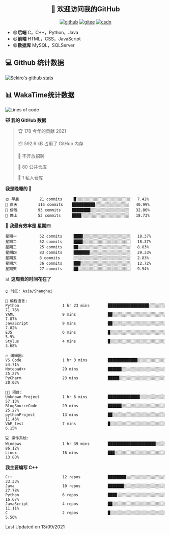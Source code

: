 <h2 align="center">👋 欢迎访问我的GitHub</h2>
<p align="center">
  <a href="https://666wxy666.github.io/"><img src="https://img.shields.io/badge/GitHub-24292e" alt="github"></a>
  <a href="https://gitee.com/wxy_666"><img src="https://img.shields.io/badge/Gitee-fe7300" alt="gitee"></a>
  <a href="https://blog.csdn.net/WXY_666"><img src="https://img.shields.io/badge/CSDN-cf000e" alt="csdn"></a>
</p>

- 😄**后端** C，C++，Python，Java
- 😃**前端** HTML，CSS，JavaScript
- 😆**数据库** MySQL，SQLServer

## 💻 Github 统计数据
[![Sekiro's github stats](https://github-readme-stats.vercel.app/api?username=666WXY666)](https://666wxy666.github.io/)

## 📊 WakaTime统计数据

<!--START_SECTION:waka-->
![Lines of code](https://img.shields.io/badge/%E4%BB%8E%E3%80%8C%E4%BD%A0%E5%A5%BD%E4%B8%96%E7%95%8C%E3%80%8D%E6%88%91%E5%B7%B2%E7%BB%8F%E5%86%99%E4%BA%86-517666%20%E8%A1%8C%E4%BB%A3%E7%A0%81-blue)

**🐱 我的 GitHub 数据** 

> 🏆 178 今年的贡献 2021
 > 
> 📦 592.6 kB 占用了 GitHub 内存 
 > 
> 🚫 不开放招聘
 > 
> 📜 80 公共仓库 
 > 
> 🔑 1 私人仓库 
 > 
**我是晚睡的 🦉** 

```text
🌞 早晨         21 commits     █░░░░░░░░░░░░░░░░░░░░░░░░   7.42% 
🌆 白天         116 commits    ██████████░░░░░░░░░░░░░░░   40.99% 
🌃 傍晚         93 commits     ████████░░░░░░░░░░░░░░░░░   32.86% 
🌙 晚上         53 commits     ████░░░░░░░░░░░░░░░░░░░░░   18.73%

```
📅 **我最有效率是 星期四** 

```text
星期一          52 commits     ████░░░░░░░░░░░░░░░░░░░░░   18.37% 
星期二          52 commits     ████░░░░░░░░░░░░░░░░░░░░░   18.37% 
星期三          25 commits     ██░░░░░░░░░░░░░░░░░░░░░░░   8.83% 
星期四          83 commits     ███████░░░░░░░░░░░░░░░░░░   29.33% 
星期五          8 commits      ░░░░░░░░░░░░░░░░░░░░░░░░░   2.83% 
星期六          36 commits     ███░░░░░░░░░░░░░░░░░░░░░░   12.72% 
星期天          27 commits     ██░░░░░░░░░░░░░░░░░░░░░░░   9.54%

```


📊 **这周我的时间花在了** 

```text
⌚︎ 时区: Asia/Shanghai

💬 编程语言: 
Python                   1 hr 23 mins        ██████████████████░░░░░░░   71.76% 
YAML                     9 mins              ██░░░░░░░░░░░░░░░░░░░░░░░   7.87% 
JavaScript               9 mins              ██░░░░░░░░░░░░░░░░░░░░░░░   7.82% 
EJS                      6 mins              █░░░░░░░░░░░░░░░░░░░░░░░░   5.9% 
Stylus                   4 mins              █░░░░░░░░░░░░░░░░░░░░░░░░   3.68%

🔥 编辑器: 
VS Code                  1 hr 3 mins         █████████████░░░░░░░░░░░░   54.71% 
Notepad++                29 mins             ██████░░░░░░░░░░░░░░░░░░░   25.27% 
PyCharm                  23 mins             █████░░░░░░░░░░░░░░░░░░░░   20.03%

🐱‍💻 项目: 
Unknown Project          1 hr 6 mins         ██████████████░░░░░░░░░░░   57.13% 
BlogSourceCode           29 mins             ██████░░░░░░░░░░░░░░░░░░░   25.27% 
pythonProject            13 mins             ██░░░░░░░░░░░░░░░░░░░░░░░   11.46% 
VAE_test                 7 mins              █░░░░░░░░░░░░░░░░░░░░░░░░   6.15%

💻 操作系统: 
Windows                  1 hr 39 mins        █████████████████████░░░░   86.12% 
Linux                    16 mins             ███░░░░░░░░░░░░░░░░░░░░░░   13.88%

```

**我主要编写 C++** 

```text
C++                      12 repos            ████████░░░░░░░░░░░░░░░░░   33.33% 
Java                     10 repos            ███████░░░░░░░░░░░░░░░░░░   27.78% 
Python                   6 repos             ████░░░░░░░░░░░░░░░░░░░░░   16.67% 
JavaScript               4 repos             ██░░░░░░░░░░░░░░░░░░░░░░░   11.11% 
C                        2 repos             █░░░░░░░░░░░░░░░░░░░░░░░░   5.56%

```



 Last Updated on 13/09/2021
<!--END_SECTION:waka-->

<!--
**666WXY666/666WXY666** is a ✨ _special_ ✨ repository because its `README.md` (this file) appears on your GitHub profile.

Here are some ideas to get you started:

- 🔭 I’m currently working on ...
- 🌱 I’m currently learning ...
- 👯 I’m looking to collaborate on ...
- 🤔 I’m looking for help with ...
- 💬 Ask me about ...
- 📫 How to reach me: ...
- 😄 Pronouns: ...
- ⚡ Fun fact: ...
-->
